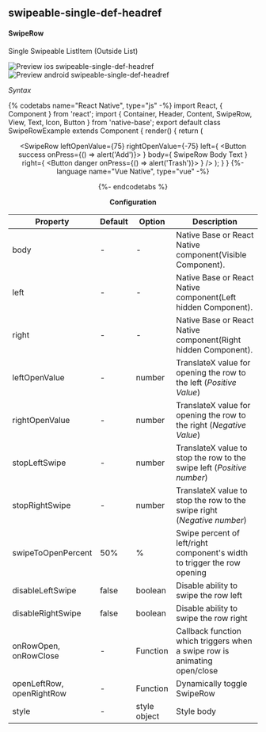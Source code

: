 ## swipeable-single-def-headref
#### SwipeRow

Single Swipeable ListItem (Outside List)

![Preview ios swipeable-single-def-headref](https://raw.githubusercontent.com/GeekyAnts/NativeBase-KitchenSink/v2.6.1/screenshots/ios/list-swipe-single-row.gif)
![Preview android swipeable-single-def-headref](https://raw.githubusercontent.com/GeekyAnts/NativeBase-KitchenSink/v2.6.1/screenshots/android/list-swipe-single-row.gif)

*Syntax*

{% codetabs name="React Native", type="js" -%}
import React, { Component } from 'react';
import { Container, Header, Content, SwipeRow, View, Text, Icon, Button } from 'native-base';
​export default class SwipeRowExample extends Component {
  render() {
    return (
      <Container>
        <Header />
        <Content scrollEnabled={false}>
          <SwipeRow
            leftOpenValue={75}
            rightOpenValue={-75}
            left={
              <Button success onPress={() => alert('Add')}>
                <Icon active name="add" />
              </Button>
            }
            body={
              <View>
                <Text>SwipeRow Body Text</Text>
              </View>
            }
            right={
              <Button danger onPress={() => alert('Trash')}>
                <Icon active name="trash" />
              </Button>
            }
          />
        </Content>
      </Container>
    );
  }
}
{%- language name="Vue Native", type="vue" -%}
<template>
  <nb-container>
    <nb-header />
    <nb-content :scrollEnabled="false">
      <nb-swipe-row 
        :leftOpenValue="75"
        :rightOpenValue="-75"
        :left="getSwipeLeftComponet()"
        :body="getSwipeBodyComponet()"
        :right="getSwipeRightComponet()"
      />
    </nb-content>
  </nb-container>
</template>
<script>
import React from "react";
import { Button, Icon, Text, View } from "native-base";
export default {
  methods: {
    getSwipeLeftComponet: function() {
      return (
        <Button success onPress={() => alert("Add")}>
          <Icon active name="add" />
        </Button>
      );
    },
    getSwipeBodyComponet: function() {
      return (
        <View>
          <Text>Swipe me to left and right</Text>
        </View>
      );
    },
    getSwipeRightComponet: function() {
      return (
        <Button danger onPress={() => alert("Trash")}>
          <Icon active name="trash" />
        </Button>
      );
    }
  }
};
</script>
{%- endcodetabs %}
<br />

**Configuration**

<table class="table table-bordered">
        <thead>
            <tr>
                <th>Property</th>
                <th>Default</th>
                <th>Option</th>
                <th width="50%">Description</th>
            </tr>
        </thead>
        <tbody>
            <tr>
                <td>body</td>
                <td> - </td>
                <td> - </td>
                <td>
                    Native Base or React Native component(Visible Component). 
                </td>
            </tr>
            <tr>
                <td>left</td>
                <td> - </td>
                <td> - </td>
                <td>
                    Native Base or React Native component(Left hidden Component).
                </td>
            </tr>
            <tr>
                <td>right</td>
                <td> - </td>
                <td> - </td>
                <td>
                    Native Base or React Native component(Right hidden Component).
                </td>
            </tr>
            <tr>
                <td>leftOpenValue</td>
                <td> - </td>
                <td> number </td>
                <td>
                    TranslateX value for opening the row to the left (<i>Positive Value</i>)
                </td>
            </tr>
            <tr>
                <td>rightOpenValue</td>
                <td> - </td>
                <td> number </td>
                <td>
                    TranslateX value for opening the row to the right (<i>Negative Value</i>)
                </td>
            </tr>
            <tr>
                <td>stopLeftSwipe</td>
                <td> - </td>
                <td> number </td>
                <td>
                    TranslateX value to stop the row to the swipe left (<i>Positive number</i>)
                </td>
            </tr>
            <tr>
                <td>stopRightSwipe</td>
                <td> - </td>
                <td> number </td>
                <td>
                    TranslateX value to stop the row to the swipe right (<i>Negative number</i>)
                </td>
            </tr>
            <tr>
                <td>swipeToOpenPercent</td>
                <td> 50% </td>
                <td> % </td>
                <td>
                    Swipe percent of left/right component's width to trigger the row opening
                </td>
            </tr>
            <tr>
                <td>disableLeftSwipe</td>
                <td> false </td>
                <td> boolean </td>
                <td>
                    Disable ability to swipe the row left
                </td>
            </tr>
            <tr>
                <td>disableRightSwipe</td>
                <td> false </td>
                <td> boolean </td>
                <td>
                    Disable ability to swipe the row right
                </td>
            </tr>
            <tr>
                <td>onRowOpen, onRowClose</td>
                <td> - </td>
                <td> Function </td>
                <td>
                    Callback function which triggers when a swipe row is animating open/close
                </td>
            </tr>
            <tr>
                <td>openLeftRow, openRightRow</td>
                <td> - </td>
                <td> Function </td>
                <td>
                    Dynamically toggle SwipeRow
                </td>
            </tr>
            <tr>
                <td>style</td>
                <td> - </td>
                <td> style object </td>
                <td>
                    Style body
                </td>
            </tr>
        </tbody>
    </table><br />
